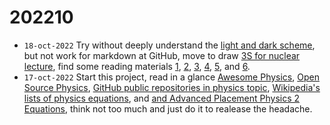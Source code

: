 # 202210
+ `18-oct-2022` Try without deeply understand the [light and dark scheme](https://stackoverflow.com/a/62069503/9475509), but not work for markdown at GitHub, move to draw [3S for nuclear lecture](https://www.nrc.gov/docs/ML1318/ML13189A008.pdf), find some reading materials [1](https://slideplayer.com/slide/14690066/), [2](https://www.researchgate.net/publication/268013443_IAEA-CN-18464_Investigating_3S_Synergies_to_Support_Infrastructure_Development_and_Risk-Informed_Methodologies_for_3S_by_Design/figures?lo=1), [3](https://www.youtube.com/watch?v=WcpQ0eDlSOo&t=2358s), [4](https://www.nrc.gov/docs/ML1318/ML13189A008.pdf), [5](https://www.osti.gov/servlets/purl/1104765), and [6](https://www.researchgate.net/publication/323459697_Integrated_Risk_Assessment_of_Safety_Security_and_Safeguards/figures).
+ `17-oct-2022` Start this project, read in a glance [Awesome Physics](https://github.com/wbierbower/awesome-physics), [Open Source Physics](https://github.com/OpenSourcePhysics), [GitHub public repositories in physics topic](https://github.com/topics/physics), [Wikipedia's lists of physics equations](https://en.wikipedia.org/wiki/Lists_of_physics_equations), and [and Advanced Placement Physics 2 Equations](https://secure-media.collegeboard.org/digitalServices/pdf/ap/ap-physics-2-equations-table.pdf), think not too much and just do it to realease the headache.